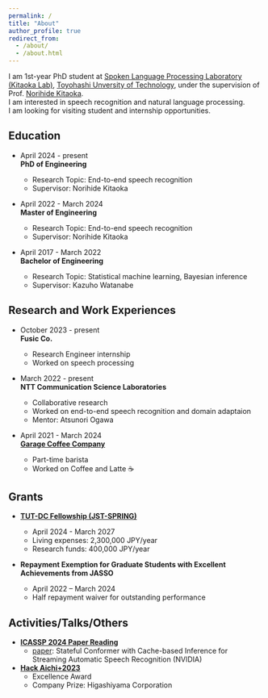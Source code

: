 ```yaml
---
permalink: /
title: "About"
author_profile: true
redirect_from: 
  - /about/
  - /about.html
---
```

I am 1st-year PhD student at [Spoken Language Processing Laboratory (Kitaoka Lab)](https://slp.cs.tut.ac.jp/), [Toyohashi Unversity of Technology](https://www.tut.ac.jp/english/), under the supervision of Prof. [Norihide Kitaoka](https://sites.google.com/site/norihidekitaokashome/).  
I am interested in speech recognition and natural language processing.  
I am looking for visiting student and internship opportunities.



Education
-----
- April 2024 - present  
**PhD of Engineering**
  - Research Topic: End-to-end speech recognition
  - Supervisor: Norihide Kitaoka

- April 2022 - March 2024  
**Master of Engineering**
  - Research Topic: End-to-end speech recognition
  - Supervisor: Norihide Kitaoka

- April 2017 - March 2022  
**Bachelor of Engineering**
  - Research Topic: Statistical machine learning, Bayesian inference
  - Supervisor: Kazuho Watanabe

Research and Work Experiences
-----
- October 2023 - present  
**Fusic Co.**
  - Research Engineer internship
  - Worked on speech processing

- March 2022 - present  
**NTT Communication Science Laboratories**
  - Collaborative research
  - Worked on end-to-end speech recognition and domain adaptaion
  - Mentor: Atsunori Ogawa

- April 2021 - March 2024  
[**Garage Coffee Company**](https://garagecoffeecompany.jp/)
  - Part-time barista
  - Worked on Coffee and Latte ☕️

Grants
-----
- [**TUT-DC Fellowship (JST-SPRING)**](https://brain.tut.ac.jp/tut-dc-fellowship/) 
  - April 2024 - March 2027
  - Living expenses: 2,300,000 JPY/year
  - Research funds: 400,000 JPY/year

- **Repayment Exemption for Graduate Students with Excellent Achievements from JASSO**
  - April 2022 – March 2024
  - Half repayment waiver for outstanding performance

Activities/Talks/Others
-----
- [**ICASSP 2024 Paper Reading**](https://icasspeech.connpass.com/event/319113/)
  - [paper](https://arxiv.org/abs/2312.17279): Stateful Conformer with Cache-based Inference for Streaming Automatic Speech Recognition (NVIDIA)
- [**Hack Aichi+2023**](https://jellyware.jp/hackaichi/2023/)
  - Excellence Award
  - Company Prize: Higashiyama Corporation 
